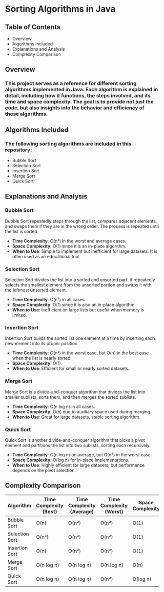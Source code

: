 # Sorting Algorithms in Java

## Table of Contents
- Overview
- Algorithms Included
- Explanations and Analysis
- Complexity Comparison

## Overview

### This project serves as a reference for different sorting algorithms implemented in Java. Each algorithm is explained in detail, including how it functions, the steps involved, and its time and space complexity. The goal is to provide not just the code, but also insights into the behavior and efficiency of these algorithms.

## Algorithms Included

### The following sorting algorithms are included in this repository:
- Bubble Sort
- Selection Sort
- Insertion Sort
- Merge Sort
- Quick Sort

## Explanations and Analysis

### Bubble Sort
Bubble Sort repeatedly steps through the list, compares adjacent elements, and swaps them if they are in the wrong order. The process is repeated until the list is sorted.

- **Time Complexity**: O(n²) in the worst and average cases.
- **Space Complexity**: O(1) since it is an in-place algorithm.
- **When to Use**: Simple to implement but inefficient for large datasets. It is often used as an educational tool.

### Selection Sort
Selection Sort divides the list into a sorted and unsorted part. It repeatedly selects the smallest element from the unsorted portion and swaps it with the leftmost unsorted element.

- **Time Complexity**: O(n²) in all cases.
- **Space Complexity**: O(1) since it is also an in-place algorithm.
- **When to Use**: Inefficient on large lists but useful when memory is limited.

### Insertion Sort
Insertion Sort builds the sorted list one element at a time by inserting each new element into its proper position.

- **Time Complexity**: O(n²) in the worst case, but O(n) in the best case when the list is nearly sorted.
- **Space Complexity**: O(1).
- **When to Use**: Efficient for small or nearly sorted datasets.

### Merge Sort
Merge Sort is a divide-and-conquer algorithm that divides the list into smaller sublists, sorts them, and then merges the sorted sublists.

- **Time Complexity**: O(n log n) in all cases.
- **Space Complexity**: O(n) due to auxiliary space used during merging.
- **When to Use**: Great for large datasets, stable sorting algorithm.

### Quick Sort
Quick Sort is another divide-and-conquer algorithm that picks a pivot element and partitions the list into two sublists, sorting each recursively.

- **Time Complexity**: O(n log n) on average, but O(n²) in the worst case.
- **Space Complexity**: O(log n) for in-place implementations.
- **When to Use**: Highly efficient for large datasets, but performance depends on the pivot selection.

## Complexity Comparison

| Algorithm      | Time Complexity (Best) | Time Complexity (Average) | Time Complexity (Worst) | Space Complexity | Stability |
|----------------|------------------------|---------------------------|-------------------------|------------------|-----------|
| Bubble Sort    | O(n)                    | O(n²)                     | O(n²)                   | O(1)             | Stable    |
| Selection Sort | O(n²)                   | O(n²)                     | O(n²)                   | O(1)             | Unstable  |
| Insertion Sort | O(n)                    | O(n²)                     | O(n²)                   | O(1)             | Stable    |
| Merge Sort     | O(n log n)              | O(n log n)                | O(n log n)              | O(n)             | Stable    |
| Quick Sort     | O(n log n)              | O(n log n)                | O(n²)                   | O(log n)         | Unstable  |

